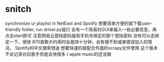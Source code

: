 # snitch
synchronize ur playlist in NetEast and Spotify
想要简单方便的就下载user-friendly folder, run driver.py就行
会有一个简易的GUI来输入一些必要信息，再点击start即可
注意网易云登陆密码是和手机号绑定的那个登陆密码
没有可以去绑定一下，很快
870首歌大约用时会是四十分钟，会有搜不到或者错误加入的情况。
Spotify的中文搜索很迷
想要快速的就配合外面的scrapy文件使用
这个版本不会记录对应歌手但是会快很多
(
apple music的还没做
